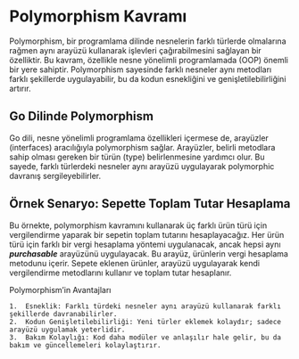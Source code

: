 # Polymorphism Kavramı

Polymorphism, bir programlama dilinde nesnelerin farklı türlerde olmalarına rağmen aynı arayüzü kullanarak işlevleri çağırabilmesini sağlayan bir özelliktir. Bu kavram, özellikle nesne yönelimli programlamada (OOP) önemli bir yere sahiptir. Polymorphism sayesinde farklı nesneler aynı metodları farklı şekillerde uygulayabilir, bu da kodun esnekliğini ve genişletilebilirliğini artırır.

## Go Dilinde Polymorphism

Go dili, nesne yönelimli programlama özellikleri içermese de, arayüzler (interfaces) aracılığıyla polymorphism sağlar. Arayüzler, belirli metodlara sahip olması gereken bir türün (type) belirlenmesine yardımcı olur. Bu sayede, farklı türlerdeki nesneler aynı arayüzü uygulayarak polymorphic davranış sergileyebilirler.

## Örnek Senaryo: Sepette Toplam Tutar Hesaplama

Bu örnekte, polymorphism kavramını kullanarak üç farklı ürün türü için vergilendirme yaparak bir sepetin toplam tutarını hesaplayacağız. Her ürün türü için farklı bir vergi hesaplama yöntemi uygulanacak, ancak hepsi aynı _**purchasable**_ arayüzünü uygulayacak. Bu arayüz, ürünlerin vergi hesaplama metodunu içerir. Sepete eklenen ürünler, arayüzü uygulayarak kendi vergilendirme metodlarını kullanır ve toplam tutar hesaplanır.

Polymorphism’in Avantajları

	1.	Esneklik: Farklı türdeki nesneler aynı arayüzü kullanarak farklı şekillerde davranabilirler.
	2.	Kodun Genişletilebilirliği: Yeni türler eklemek kolaydır; sadece arayüzü uygulamak yeterlidir.
	3.	Bakım Kolaylığı: Kod daha modüler ve anlaşılır hale gelir, bu da bakım ve güncellemeleri kolaylaştırır.